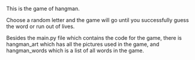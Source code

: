 This is the game of hangman.

Choose a random letter and the game will go until you successfully guess the word or run out of lives.

Besides the main.py file which contains the code for the game, there is hangman_art which has all the pictures used in the game, 
and hangman_words which is a list of all words in the game.
